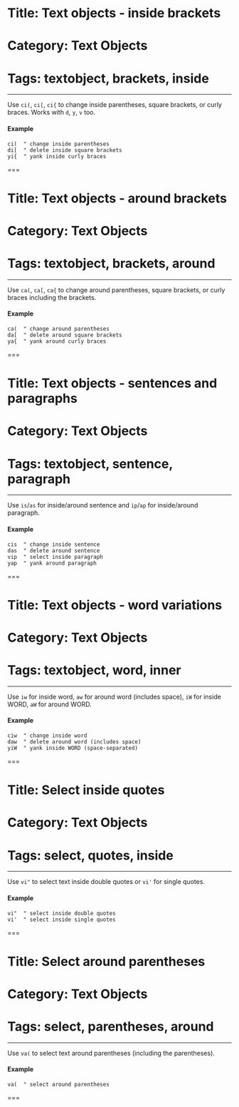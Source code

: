 # Title: Text objects - inside brackets
# Category: Text Objects
# Tags: textobject, brackets, inside
---
Use `ci(`, `ci[`, `ci{` to change inside parentheses, square brackets, or curly braces. Works with `d`, `y`, `v` too.

#### Example

```vim
ci(  " change inside parentheses
di[  " delete inside square brackets
yi{  " yank inside curly braces
```
===
# Title: Text objects - around brackets
# Category: Text Objects
# Tags: textobject, brackets, around
---
Use `ca(`, `ca[`, `ca{` to change around parentheses, square brackets, or curly braces including the brackets.

#### Example

```vim
ca(  " change around parentheses
da[  " delete around square brackets
ya{  " yank around curly braces
```
===
# Title: Text objects - sentences and paragraphs
# Category: Text Objects
# Tags: textobject, sentence, paragraph
---
Use `is`/`as` for inside/around sentence and `ip`/`ap` for inside/around paragraph.

#### Example

```vim
cis  " change inside sentence
das  " delete around sentence
vip  " select inside paragraph
yap  " yank around paragraph
```
===
# Title: Text objects - word variations
# Category: Text Objects
# Tags: textobject, word, inner
---
Use `iw` for inside word, `aw` for around word (includes space), `iW` for inside WORD, `aW` for around WORD.

#### Example

```vim
ciw  " change inside word
daw  " delete around word (includes space)
yiW  " yank inside WORD (space-separated)
```
===
# Title: Select inside quotes
# Category: Text Objects
# Tags: select, quotes, inside
---
Use `vi"` to select text inside double quotes or `vi'` for single quotes.

#### Example

```vim
vi"  " select inside double quotes
vi'  " select inside single quotes
```
===
# Title: Select around parentheses
# Category: Text Objects
# Tags: select, parentheses, around
---
Use `va(` to select text around parentheses (including the parentheses).

#### Example

```vim
va(  " select around parentheses
```
===